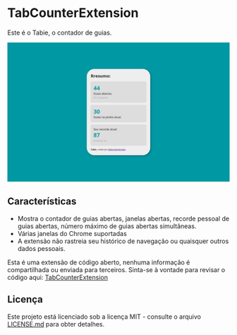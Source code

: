 # TabCounterExtension
Este é o Tabie, o contador de guias.

![Tabie-banner](https://raw.githubusercontent.com/deyvidandrades/TabCounterExtension/main/src/tabie-banner-1280x800.png)

## Características
* Mostra o contador de guias abertas, janelas abertas, recorde pessoal de guias abertas, número máximo de guias abertas simultâneas.
* Várias janelas do Chrome suportadas
* A extensão não rastreia seu histórico de navegação ou quaisquer outros dados pessoais.

Esta é uma extensão de código aberto, nenhuma informação é compartilhada ou enviada para terceiros. Sinta-se à vontade para revisar o código aqui:
[TabCounterExtension](https://github.com/deyvidandrades/TabCounterExtension)

## Licença

Este projeto está licenciado sob a licença MIT - consulte o arquivo [LICENSE.md](LICENSE.md) para obter detalhes.
